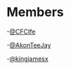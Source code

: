 # Members

-[@CFCIfe](https://www.github.com/CFCIfe)

-[@AkonTeeJay](https://www.github.com/AkonTeeJay)

-[@kingjamesx](https://www.github.com/kingjamesx)
